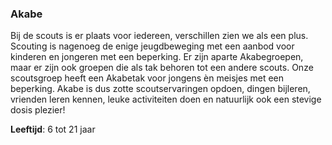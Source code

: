 ### Akabe
Bij de scouts is er plaats voor iedereen, verschillen zien we als een plus. Scouting is nagenoeg de enige jeugdbeweging met een aanbod voor kinderen en jongeren met een beperking. Er zijn aparte Akabegroepen, maar er zijn ook groepen die als tak behoren tot een andere scouts. Onze scoutsgroep heeft een Akabetak voor jongens èn meisjes met een beperking. Akabe is dus zotte scoutservaringen opdoen, dingen bijleren, vrienden leren kennen, leuke activiteiten doen en natuurlijk ook een stevige dosis plezier!

**Leeftijd**: 6 tot 21 jaar
